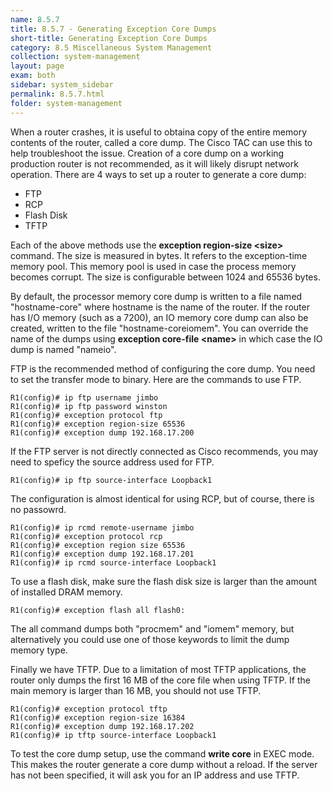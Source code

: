 ```yaml
---
name: 8.5.7
title: 8.5.7 - Generating Exception Core Dumps
short-title: Generating Exception Core Dumps
category: 8.5 Miscellaneous System Management
collection: system-management
layout: page
exam: both
sidebar: system_sidebar
permalink: 8.5.7.html
folder: system-management
---
```

When a router crashes, it is useful to obtaina copy of the entire memory contents of the router, called a core dump. The Cisco TAC can use this to help troubleshoot the issue. Creation of a core dump on a working production router is not recommended, as it will likely disrupt network operation. There are 4 ways to set up a router to generate a core dump:
- FTP
- RCP
- Flash Disk
- TFTP

Each of the above methods use the **exception region-size \<size\>** command. The size is measured in bytes. It refers to the exception-time memory pool. This memory pool is used in case the process memory becomes corrupt. The size is configurable between 1024 and 65536 bytes.

By default, the processor memory core dump is written to a file named "hostname-core" where hostname is the name of the router. If the router has I/O memory (such as a 7200), an IO memory core dump can also be created, written to the file "hostname-coreiomem". You can override the name of the dumps using **exception core-file \<name\>** in which case the IO dump is named "nameio".

FTP is the recommended method of configuring the core dump. You need to set the transfer mode to binary. Here are the commands to use FTP.
```
R1(config)# ip ftp username jimbo
R1(config)# ip ftp password winston
R1(config)# exception protocol ftp
R1(config)# exception region-size 65536
R1(config)# exception dump 192.168.17.200
```
If the FTP server is not directly connected as Cisco recommends, you may need to speficy the source address used for FTP.
```
R1(config)# ip ftp source-interface Loopback1
```

The configuration is almost identical for using RCP, but of course, there is no passowrd.
```
R1(config)# ip rcmd remote-username jimbo
R1(config)# exception protocol rcp
R1(config)# exception region size 65536
R1(config)# exception dump 192.168.17.201
R1(config)# ip rcmd source-interface Loopback1
```

To use a flash disk, make sure the flash disk size is larger than the amount of installed DRAM memory.
```
R1(config)# exception flash all flash0:
```
The all command dumps both "procmem" and "iomem" memory, but alternatively you could use one of those keywords to limit the dump memory type.

Finally we have TFTP. Due to a limitation of most TFTP applications, the router only dumps the first 16 MB of the core file when using TFTP. If the main memory is larger than 16 MB, you should not use TFTP.
```
R1(config)# exception protocol tftp
R1(config)# exception region-size 16384
R1(config)# exception dump 192.168.17.202
R1(config)# ip tftp source-interface Loopback1
```

To test the core dump setup, use the command **write core** in EXEC mode. This makes the router generate a core dump without a reload. If the server has not been specified, it will ask you for an IP address and use TFTP.
